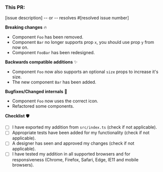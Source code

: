### This PR:

[issue description]
-- or --
resolves #[resolved issue number]

**Breaking changes** 🔥
- Component `Foo` has been removed.
- Component `Bar` no longer supports prop `x`, you should use prop `y` from now on.
- Component `FooBar` has been redesigned.

**Backwards compatible additions** ✨
- Component `Foo` now also supports an optional `size` props to increase it's size.
- The new component `Bar` has been added.

**Bugfixes/Changed internals** 🎈
- Component `Foo` now uses the correct icon.
- Refactored some components.

**Checklist** 🛡
- [ ] I have exported my addition from `src/index.ts` (check if not applicable).
- [ ] Appropriate tests have been added for my functionality (check if not applicable).
- [ ] A designer has seen and approved my changes (check if not applicable).
- [ ] I have tested my addition in all supported browsers and for responsiveness (Chrome, Firefox, Safari, Edge, IE11 and mobile browsers).
